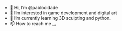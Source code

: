 - 👋 Hi, I’m @pablocidade
- 👀 I’m interested in game development and digital art
- 🌱 I’m currently learning 3D sculpting and python. 
- 📫 How to reach me [...](https://linktr.ee/neometalero)

<!---
pablocidade/pablocidade is a ✨ special ✨ repository because its `README.md` (this file) appears on your GitHub profile.
You can click the Preview link to take a look at your changes.
--->

